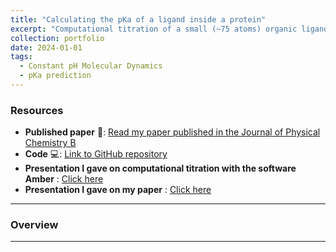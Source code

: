 ```yaml
---
title: "Calculating the pKa of a ligand inside a protein"
excerpt: "Computational titration of a small (~75 atoms) organic ligand, called Biliverdin (B part of image below) inside the fluorescent protein Sandercyanin (A part of image below). Biliverdin works as the chromophore and when it is inside the protein the pKa of the two propionic chains shifts dramatically. <br/><img src='/images/fig1.png' width='500' height='500'>"
collection: portfolio
date: 2024-01-01
tags:
  - Constant pH Molecular Dynamics
  - pKa prediction
---
```


### Resources

- **Published paper** 📄: [Read my paper published in the Journal of Physical Chemistry B](https://pubs.acs.org/doi/abs/10.1021/acs.jpcb.4c06722)
- **Code** 💻: [Link to GitHub repository](https://github.com/emainas/CpHMD_Analysis.git)
- **Presentation I gave on computational titration with the software Amber** : [Click here](/files/main.html)
- **Presentation I gave on my paper** : [Click here](/files/pres2.pdf)

---

### Overview

---